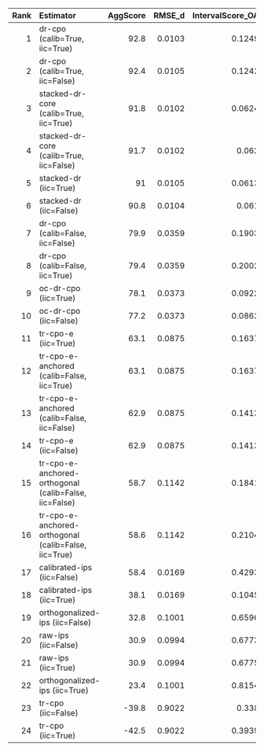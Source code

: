 |   Rank | Estimator                                             |   AggScore |   RMSE_d |   IntervalScore_OA |   IntervalScore_d |   CalibScore |   CalibScore_d |   SE_GeoMean |   Kendall_tau |   Top1_Acc |   Pairwise_Acc |   Top1_Regret |
|-------:|:------------------------------------------------------|-----------:|---------:|-------------------:|------------------:|-------------:|---------------:|-------------:|--------------:|-----------:|---------------:|--------------:|
|      1 | dr-cpo (calib=True, iic=True)                         |       92.8 |   0.0103 |             0.1249 |            0.1307 |          5   |            4.8 |       0.0225 |         0.578 |       95   |           78.9 |        0.0004 |
|      2 | dr-cpo (calib=True, iic=False)                        |       92.4 |   0.0105 |             0.1242 |            0.1318 |          5.4 |            5.2 |       0.0222 |         0.571 |       94.9 |           78.5 |        0.0004 |
|      3 | stacked-dr-core (calib=True, iic=True)                |       91.8 |   0.0102 |             0.0624 |            0.0896 |          9.3 |            9.4 |       0.0107 |         0.6   |      100   |           80   |        0      |
|      4 | stacked-dr-core (calib=True, iic=False)               |       91.7 |   0.0102 |             0.062  |            0.0895 |          9.3 |            9.5 |       0.0106 |         0.6   |      100   |           80   |        0      |
|      5 | stacked-dr (iic=True)                                 |       91   |   0.0105 |             0.0613 |            0.0904 |          9.3 |            9.2 |       0.0106 |         0.567 |       95   |           78.3 |        0.0004 |
|      6 | stacked-dr (iic=False)                                |       90.8 |   0.0104 |             0.061  |            0.0908 |          9.3 |            9.3 |       0.0105 |         0.567 |       95   |           78.3 |        0.0004 |
|      7 | dr-cpo (calib=False, iic=False)                       |       79.9 |   0.0359 |             0.1903 |            0.1951 |          5   |            4.9 |       0.0343 |         0.209 |       69.5 |           60.5 |        0.0027 |
|      8 | dr-cpo (calib=False, iic=True)                        |       79.4 |   0.0359 |             0.2002 |            0.2045 |          5   |            4.9 |       0.0361 |         0.209 |       69.5 |           60.5 |        0.0027 |
|      9 | oc-dr-cpo (iic=True)                                  |       78.1 |   0.0373 |             0.0922 |            0.1321 |          9   |            8.6 |       0.0218 |         0.183 |       65   |           59.2 |        0.0031 |
|     10 | oc-dr-cpo (iic=False)                                 |       77.2 |   0.0373 |             0.0862 |            0.1275 |         10.4 |            9.9 |       0.0198 |         0.183 |       65   |           59.2 |        0.0031 |
|     11 | tr-cpo-e (iic=True)                                   |       63.1 |   0.0875 |             0.1637 |            0.1815 |          8.8 |            7.5 |       0.0386 |        -0.083 |       35   |           45.8 |        0.0057 |
|     12 | tr-cpo-e-anchored (calib=False, iic=True)             |       63.1 |   0.0875 |             0.1637 |            0.1815 |          8.8 |            7.5 |       0.0386 |        -0.083 |       35   |           45.8 |        0.0057 |
|     13 | tr-cpo-e-anchored (calib=False, iic=False)            |       62.9 |   0.0875 |             0.1413 |            0.1669 |         10.5 |            9   |       0.032  |        -0.083 |       35   |           45.8 |        0.0057 |
|     14 | tr-cpo-e (iic=False)                                  |       62.9 |   0.0875 |             0.1413 |            0.1669 |         10.5 |            9   |       0.032  |        -0.083 |       35   |           45.8 |        0.0057 |
|     15 | tr-cpo-e-anchored-orthogonal (calib=False, iic=False) |       58.7 |   0.1142 |             0.1841 |            0.2093 |          9.7 |            9   |       0.0408 |        -0.05  |       40   |           47.5 |        0.0053 |
|     16 | tr-cpo-e-anchored-orthogonal (calib=False, iic=True)  |       58.6 |   0.1142 |             0.2104 |            0.2275 |          8.5 |            7.3 |       0.0497 |        -0.05  |       40   |           47.5 |        0.0053 |
|     17 | calibrated-ips (iic=False)                            |       58.4 |   0.0169 |             0.4293 |            0.4439 |          7.7 |            7.1 |       0.0741 |        -0.167 |       20   |           41.7 |        0.007  |
|     18 | calibrated-ips (iic=True)                             |       38.1 |   0.0169 |             0.1045 |            0.1737 |         43.1 |           42.1 |       0.0093 |        -0.167 |       20   |           41.7 |        0.007  |
|     19 | orthogonalized-ips (iic=False)                        |       32.8 |   0.1001 |             0.6596 |            0.6659 |          5.8 |            5.7 |       0.1639 |        -0.044 |       23.3 |           47.8 |        0.0066 |
|     20 | raw-ips (iic=False)                                   |       30.9 |   0.0994 |             0.6773 |            0.6811 |          5.4 |            5.1 |       0.1727 |        -0.078 |       20   |           46.1 |        0.0069 |
|     21 | raw-ips (iic=True)                                    |       30.9 |   0.0994 |             0.6775 |            0.6815 |          5.4 |            5.1 |       0.1728 |        -0.078 |       20   |           46.1 |        0.0069 |
|     22 | orthogonalized-ips (iic=True)                         |       23.4 |   0.1001 |             0.8154 |            0.8187 |          5.4 |            5.4 |       0.2057 |        -0.044 |       23.3 |           47.8 |        0.0066 |
|     23 | tr-cpo (iic=False)                                    |      -39.8 |   0.9022 |             0.338  |            0.3528 |          9.9 |            8.6 |       0.0755 |        -0.017 |       42.5 |           49.2 |        0.005  |
|     24 | tr-cpo (iic=True)                                     |      -42.5 |   0.9022 |             0.3939 |            0.4063 |          8.8 |            7.9 |       0.0904 |        -0.017 |       42.5 |           49.2 |        0.005  |